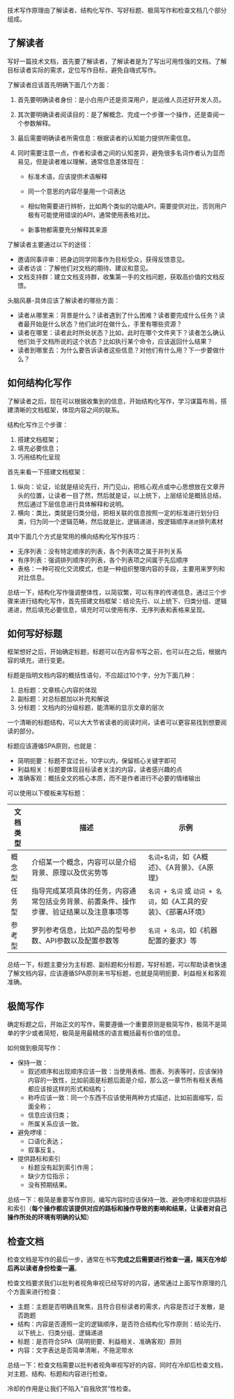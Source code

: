技术写作原理由了解读者、结构化写作、写好标题、极简写作和检查文档几个部分组成。

## 了解读者

写好一篇技术文档，首先要了解读者，了解读者是为了写出可用性强的文档，了解目标读者实际的需求，定位写作目标，避免自嗨式写作。

了解读者应该首先明确下面几个方面：

1. 首先要明确读者身份：是小白用户还是资深用户，是运维人员还好开发人员。
2. 其次要明确读者阅读目的：是了解概念、完成一个步骤一个操作，还是查阅一个参数解释。
3. 最后需要明确读者所需信息：根据读者的认知能力提供所需信息。

4. 同时需要注意一点，作者和读者之间的认知差异，避免很多名词作者认为显而易见，但是读者难以理解，通常信息差体现在：

   - 标准术语，应该提供术语解释

   - 同一个意思的内容尽量用一个词表达

   - 相似物需要进行辨析，比如两个类似的功能API，需要提供对比，否则用户极有可能使用错误的API，通常使用表格对比。

   - 新事物都需要充分解释其来源


了解读者主要通过以下的途径：

- 邀请同事评审：把身边同学同事作为目标受众，获得反馈意见。
- 读者访谈：了解他们对文档的期待、建议和意见。
- 文档支持群：建立文档支持群，收集第一手的文档问题，获取高价值的文档反馈。

头脑风暴-具体应该了解读者的哪些方面：

- 读者从哪里来：背景是什么？读者遇到了什么困难？读者要完成什么任务？读者最开始是什么状态？他们此时在做什么，手里有哪些资源？
- 读者在哪里：读者此时所处状态？比如，此时在哪个文件夹下？读者怎么确认他们处于文档所说的这个状态？比如执行某个命令，应该返回什么结果？
- 读者到哪里去：为什么要告诉读者这些信息？对他们有什么用？下一步要做什么？

## 如何结构化写作

了解读者之后，现在可以根据收集到的信息，开始结构化写作，学习谋篇布局，搭建清晰的文档框架，体现内容之间的联系。

结构化写作三个步骤：

1. 搭建文档框架；
2. 填充必要信息；
3. 巧用结构化呈现

首先来看一下搭建文档框架：

1. 纵向：论证，论就是结论先行，开门见山，把核心观点或中心思想放在文章开头的位置，让读者一目了然，然后就是证，以上统下，上层结论是概括总结，然后通过下层信息进行具体解释和说明。
2. 横向：类比，类就是归类分组，把相关联的信息按照一定的标准进行划分归类，归为同一个逻辑范畴，然后就是比，逻辑递进，按逻辑顺序`递进`排列素材

其中下面几个方式是常用的横向结构化写作技巧：

- 无序列表：没有特定顺序的列表，各个列表项之属于并列关系
- 有序列表：强调排列顺序的列表，各个列表项之间属于先后顺序
- 表格：一种可视化交流模式，也是一种组织整理内容的手段，主要用来罗列和对比信息。

总结一下，结构化写作强调整体性，以简驭繁，可以有序的传递信息，通过三个步骤来进行结构化写作，首先搭建文档框架：结论先行、以上统下、归类分组、逻辑递进，然后填充必要信息，填充时可以使用有序、无序列表和表格来呈现。

## 如何写好标题

框架想好之后，开始确定标题，标题可以在内容书写之前，也可以在之后，根据内容的填充，进行变更。

标题是指明文档内容的概括性语句，不应超过10个字，分为下面几种：

1. 总标题：文章核心内容的体现
2. 副标题：对总标题加以补充和解说
3. 分标题：文档内的分级标题，能清晰的显示文章的层次

一个清晰的标题结构，可以大大节省读者的阅读时间，读者可以更容易找到想要阅读的部分。

标题应该遵循SPA原则，也就是：

- 简明扼要：标题不宜过长，10字以内，保留核心关键字即可
- 利益相关：标题要体现目标读者关注的内容，读者感兴趣的点
- 准确客观：概括全文的核心本质，而不是作者进行不必要的情绪输出

可以使用以下模板来写标题：

| 文档类型 | 描述                                                         | 示例                                                         |
| -------- | ------------------------------------------------------------ | ------------------------------------------------------------ |
| 概念型   | 介绍某一个概念，内容可以是介绍背景、原理以及优劣势等         | `名词+名词`，如《A概述》、《A背景》、《A原理》               |
| 任务型   | 指导完成某项具体的任务，内容通常包括业务背景、前置条件、操作步骤、验证结果以及注意事项等 | `名词 + 名词` 或 `动词 + 名词`，如《A工具的安装》、《部署A环境》 |
| 参考型   | 罗列参考信息，比如产品的型号参数、API参数以及配置参数等      | `名词 + 名词`，如《机器配置的要求》等                        |

总结一下，标题主要分为主标题、副标题和分标题，写好标题，可以帮助读者快速了解文档内容，应该遵循SPA原则来书写标题，也就是简明扼要、利益相关和客观准确。

## 极简写作

确定标题之后，开始正文的写作，需要遵循一个重要原则是极简写作，极简不是简单的字少或者简短，极简是用最精炼的语言概括最有价值的信息。

如何做到极简写作：

- 保持一致：
  - 叙述顺序和出现顺序应该一致：当使用表格、图表、列表等时，应该保持内容的一致性，比如前面是标题后面是介绍，那么这一章节所有相关表格都应该按这样的形式和结构；
  - 称呼应该一致：同一个东西不应该使用两种方式描述，比如前面缩写，后面全称；
  - 信息应该归类；
  - 所属关系应该一致。
- 避免啰嗦：
  - 口语化表达；
  - 叙事反复。
- 提供路标和索引
  - 标题没有起到索引作用；
  - 缺少方位指示；
  - 没有预期结果。

总结一下：极简是重要写作原则，编写内容时应该保持一致、避免啰嗦和提供路标和索引（**每个操作都应该提供对应的路标和操作导致的影响和结果，让读者对自己操作所处的环境有明确的认知**）

## 检查文档

检查文档是写作的最后一步，通常在书写**完成之后需要进行检查一遍，隔天在冷却后再以读者身份检查一遍**。

检查文档要求我们以批判者视角审视已经写好的内容，通常通过上面写作原理的几个方面来进行检查：

- 主题：主题是否明确且聚焦，且符合目标读者的需求，内容是否过于发散，是否跑题
- 结构：内容是否遵照一定的逻辑顺序，是否符合结构化写作原则：结论先行、以下统上、归类分组、逻辑递进
- 标题：是否符合SPA（简明扼要、利益相关、准确客观）原则
- 内容：文字表达是否简单清晰，不拖泥带水

总结一下：检查文档需要以批判者视角审视写好的内容，同时在冷却后检查文档，对主题、结构、标题和内容进行检查。

冷却的作用是让我们不陷入“自我欣赏”性检查。